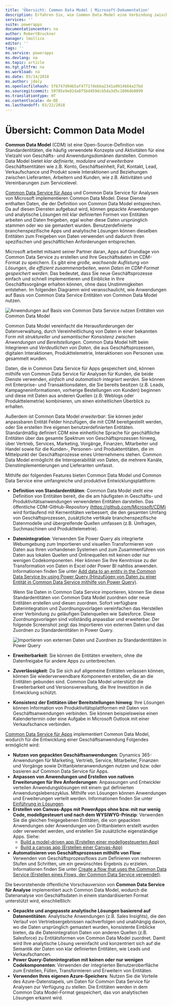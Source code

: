 ```yaml
---
title: 'Übersicht: Common Data Model | Microsoft-Dokumentation'
description: Erfahren Sie, wie Common Data Model eine Verbindung zwischen Common Data Service für Apps und Common Data Service für Analysen herstellt.
services: ''
suite: powerapps
documentationcenter: na
author: RobertBruckner
manager: lmollico
editor: ''
tags: ''
ms.service: powerapps
ms.devlang: na
ms.topic: article
ms.tgt_pltfrm: na
ms.workload: na
ms.date: 03/14/2018
ms.author: jdaly
ms.openlocfilehash: 5fb747d94b5af47717debba2341a9914664a27bd
ms.sourcegitcommit: 59785e9e82da8f5bd459dcb5da3d5c18064b0899
ms.translationtype: HT
ms.contentlocale: de-DE
ms.lasthandoff: 03/22/2018
---
```

# <a name="common-data-model-overview"></a>Übersicht: Common Data Model

**Common Data Model** (CDM) ist eine Open-Source-Definition von Standardentitäten, die häufig verwendete Konzepte und Aktivitäten für eine Vielzahl von Geschäfts- und Anwendungsdomänen darstellen. Common Data Model bietet *klar definierte, modulare und erweiterbare* Geschäftsentitäten wie z.B. Konto, Geschäftseinheit, Fall, Kontakt, Lead, Verkaufschance und Produkt sowie Interaktionen und Beziehungen zwischen Lieferanten, Arbeitern und Kunden, wie z.B. Aktivitäten und Vereinbarungen zum Servicelevel. 

[Common Data Service für Apps](../maker/common-data-service/data-platform-intro.md) und Common Data Service für Analysen <!-- TODO add link when available  --> von Microsoft implementieren Common Data Model. Diese Dienste enthalten Daten, die der Definition von Common Data Model entsprechen. Da auf diesen Diensten aufgebaut wird, können gepackte Anwendungen und analytische Lösungen mit klar definierten Formen von Entitäten arbeiten und Daten freigeben, egal woher diese Daten ursprünglich stammen oder wo sie gemastert wurden. Benutzerdefinierte branchenspezifische Apps und analytische Lösungen können dieselben Entitäten zum Freigeben von Daten verwenden und dadurch Ihren spezifischen und geschäftlichen Anforderungen entsprechen. 

Microsoft arbeitet mitsamt seiner Partner daran, Apps auf Grundlage von Common Data Service zu erstellen und Ihre Geschäftsdaten im CDM-Format zu speichern. Es gibt eine *große, wachsende Auflistung von Lösungen, die effizient zusammenarbeiten, wenn Daten im CDM-Format gespeichert werden*. Das bedeutet, dass Sie neue Geschäftsprozesse einfach und schnell implementieren und Einblicke in Ihre Geschäftsvorgänge erhalten können, ohne dass Unstimmigkeiten entstehen. Im folgenden Diagramm wird veranschaulicht, wie Anwendungen auf Basis von Common Data Service Entitäten von Common Data Model nutzen.

![Anwendungen auf Basis von Common Data Service nutzen Entitäten von Common Data Model](media/cdm-overview.png)

Common Data Model vereinfacht die Herausforderungen der Datenverwaltung, durch Vereinheitlichung von Daten in einer bekannten Form mit *struktureller und semantischer Konsistenz zwischen Anwendungen und Bereitstellungen*. Common Data Model hilft beim Integrieren und *Verdeutlichen von Daten*, die aus Geschäftsprozessen, digitalen Interaktionen, Produkttelemetrie, Interaktionen von Personen usw. gesammelt wurden. 

Daten, die in Common Data Service für Apps gespeichert sind, können mithilfe von Common Data Service für Analysen für Kunden, die beide Dienste verwenden, *einfach und automatisch integriert werden*. Sie können mit Enterprise- und Transaktionsdaten, die Sie bereits besitzen (z.B. Leads, Kampagneninformationen, vorherige Bestellungen von Kunden) beginnen und diese mit Daten aus anderen Quellen (z.B. Weblogs oder Produkttelemetrie) kombinieren, um einen einheitlichen Überblick zu erhalten.

Außerdem ist Common Data Model *erweiterbar*: Sie können jeder anpassbaren Entität Felder hinzufügen, die mit CDM bereitgestellt werden, oder Sie erstellen Ihre eigenen benutzerdefinierten Entitäten. Standardmäßig definiert CDM eine einheitliche Sprache für geschäftliche Entitäten über das gesamte Spektrum von Geschäftsprozessen hinweg, über Vertrieb, Services, Marketing, Vorgänge, Finanzen, Mitarbeiter und Handel sowie für die Kunden-, Personen- und Produktentitäten, die im Mittelpunkt der Geschäftsprozesse eines Unternehmens stehen. Common Data Model ermöglicht die Interoperabilität von Daten, die mehrere Kanäle, Dienstimplementierungen und Lieferanten umfasst.

Mithilfe der folgenden Features bieten Common Data Model und Common Data Service eine umfangreiche und produktive Entwicklungsplattform:

- **Definition von Standardentitäten**: Common Data Model stellt eine Definition von Entitäten bereit, die die am häufigsten in Geschäfts- und Produktivitätsanwendungen verwendeten Entitäten darstellen. Das öffentliche CDM-GitHub-Repository [(https://github.com/Microsoft/CDM)](https://github.com/Microsoft/CDM) wird fortlaufend mit Kernentitäten verbessert, die den gesamten Umfang von Geschäftsprozessen, zusätzliche vertikale branchenspezifische Datenmodelle und übergreifende Quellen umfassen (z.B. Umfragen, Suchmaschinen und Produkttelemetrie).
- **Datenintegration**: Verwenden Sie Power Query als integrierte Webumgebung zum Importieren und visuellen Transformieren von Daten aus Ihren vorhandenen Systemen und zum Zusammenführen von Daten aus lokalen Quellen und Onlinequellen mit keinen oder nur wenigen Codekomponenten. Hier können Sie Ihre Kenntnisse zu der Transformation von Daten in Excel oder Power BI nahtlos anwenden. Informationen finden Sie unter [Add data to an entity in the Common Data Service by using Power Query (Hinzufügen von Daten zu einer Entität in Common Data Service mithilfe von Power Query)](../maker/common-data-service/data-platform-cds-newentity-pq.md).
    
    Wenn Sie Daten in Common Data Service importieren, können Sie diese Standardentitäten von Common Data Model zuordnen oder neue Entitäten erstellen und diesen zuordnen. Sofort verfügbare Datenintegration und Zuordnungsvorlagen vereinfachen das Herstellen einer Verbindung zu geläufigen Datenquellen wie Salesforce. Diese Zuordnungsvorlagen sind vollständig anpassbar und erweiterbar. Der folgende Screenshot zeigt das Importieren von externen Daten und das Zuordnen zu Standardentitäten in Power Query. 
    
    ![Importieren von externen Daten und Zuordnen zu Standardentitäten in Power Query ](media/cdm-mapping-entities.png)<br />

- **Erweiterbarkeit**: Sie können die Entitäten erweitern, ohne die Datenfreigabe für andere Apps zu unterbrechen.
- **Zuverlässigkeit**: Da Sie sich auf allgemeine Entitäten verlassen können, können Sie wiederverwendbare Komponenten erstellen, die an die Entitäten gebunden sind. Common Data Model unterstützt die Erweiterbarkeit und Versionsverwaltung, die Ihre Investition in die Entwicklung schützt.
- **Konsistenz der Entitäten über Bereitstellungen hinweg**: Ihre Lösungen können Information von Produktivitätsplattformen mit Daten von Geschäftsanwendungen verbinden. Sie können beispielsweise einen Kalendertermin oder eine Aufgabe in Microsoft Outlook mit einer Verkaufschance verbinden. 

[Common Data Service für Apps](../maker/common-data-service/data-platform-intro.md) implementiert Common Data Model, wodurch für die Entwicklung einer Geschäftsanwendung Folgendes ermöglicht wird:

- **Nutzen von gepackten Geschäftsanwendungen**: Dynamics 365-Anwendungen für Marketing, Vertrieb, Service, Mitarbeiter, Finanzen und Vorgänge sowie Drittanbieteranwendungen nutzen und bzw. oder basieren auf Common Data Service für Apps.
- **Anpassen von Anwendungen und Erstellen von nativen Erweiterungen für Ihre Anforderungen**: Anpassungen und Entwickler verteilen Anwendungslösungen mit einem gut definierten Anwendungslebenszyklus. Mithilfe von Lösungen können Anwendungen und Erweiterungen verteilt werden. Informationen finden Sie unter [Einführung in Lösungen](../developer/common-data-service/introduction-solutions.md).
- **Erstellen von Canvas-Apps mit PowerApps ohne bzw. mit nur wenig Code, modellgesteuert und nach dem WYSIWYG-Prinzip**: Verwenden Sie die gleichen freigegebenen Entitäten, die von gepackten Anwendungen oder Anwendungen von Drittanbietern erstellt wurden oder verwendet werden, und erstellen Sie zusätzliche eigenständige Apps. Siehe: 
    - [Build a model-driven app (Erstellen einer modellgesteuerten App)](../maker/model-driven-apps/model-driven-app-overview.md)
    - [Build a canvas app (Erstellen einer Canvas-App)](../maker/canvas-apps/getting-started.md) 
- **Automatisieren von Geschäftsprozessen mithilfe von Flow**: Verwenden von Geschäftsprozessflows zum Definieren von mehreren Stufen und Schritten, um ein gewünschtes Ergebnis zu erzielen. Informationen finden Sie unter [Create a flow that uses the Common Data Service (Erstellen eines Flows, der Common Data Service verwendet)](/flow/common-data-model-intro).
 
Die bevorstehende öffentliche Vorschauversion von **Common Data Service für Analyse**<!-- TODO add link when available  --> implementiert auch Common Data Model, wodurch die Datenanalyse von Geschäftsdaten in einem standardisierten Format unterstützt wird, einschließlich:

- **Gepackte und angepasste analytische Lösungen basierend auf Datenentitäten**: Analytische Anwendungen (z.B. Sales Insights), die den Verlauf von Vertriebsergebnissen nachverfolgen und unabhängig davon, wo die Daten ursprünglich gemastert wurden, konsistente Einblicke bieten, da die Datenintegration Daten von anderen Quellen (z.B. Salesforce) zu Entitätsformen von Common Data Model zuordnet. Damit wird Ihre analytische Lösung vereinfacht und konzentriert sich auf die Semantik der Daten von klar definierten Entitäten, wie Leads und Verkaufschancen.
- **Power Query-Datenintegration mit keinen oder nur wenigen Codekomponenten**: Verwenden der integrierten Benutzeroberfläche zum Erstellen, Füllen, Transformieren und Erweitern von Entitäten. 
- **Verwenden Ihres eigenen Azure-Speichers**: Nutzen Sie die Vorteile des Azure-Datenstapels, um Daten für Common Data Service für Analysen zur Verfügung zu stellen. Die Entitäten werden in dem Common Data Model-Format gespeichert, das von analytischen Lösungen erkannt wird.

